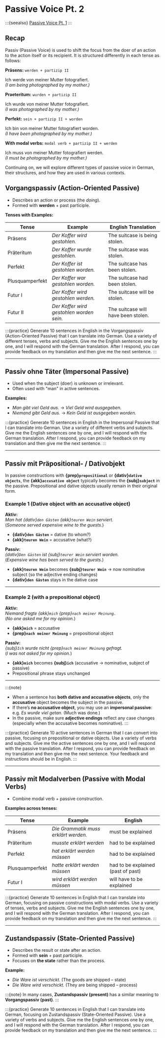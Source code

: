 # Passive Voice Pt. 2

:::{seealso}
[Passive Voice Pt. 1](../b1/grammar/passiv.md)
:::

## Recap

Passiv (Passive Voice) is used to shift the focus from the doer of an action to the action itself or its recipient. It is structured differently in each tense as follows:

**Präsens:** `werden + partizip II`

Ich werde von meiner Mutter fotografiert.  
*(I am being photographed by my mother.)*

**Praeteritum:** `wurden + partizip II`

Ich wurde von meiner Mutter fotografiert.  
*(I was photographed by my mother.)*

**Perfekt:** `sein + partizip II + worden`

Ich bin von meiner Mutter fotografiert worden.  
*(I have been photographed by my mother.)*

**With modal verbs:** `modal verb + partizip II + werden`

Ich muss von meiner Mutter fotografiert werden.  
*(I must be photographed by my mother.)*

Continuing on, we will explore different types of passive voice in German, their structures, and how they are used in various contexts.

## Vorgangspassiv (Action-Oriented Passive)

- Describes an action or process (the *doing*).
- Formed with **werden** + past participle.

**Tenses with Examples:**

| Tense | Example | English Translation |
| --- | --- | --- |
| Präsens | *Der Koffer wird gestohlen.* | The suitcase is being stolen. |
| Präteritum | *Der Koffer wurde gestohlen.* | The suitcase was stolen. |
| Perfekt | *Der Koffer ist gestohlen worden.* | The suitcase has been stolen. |
| Plusquamperfekt | *Der Koffer war gestohlen worden.* | The suitcase had been stolen. |
| Futur I | *Der Koffer wird gestohlen werden.* | The suitcase will be stolen. |
| Futur II | *Der Koffer wird gestohlen worden sein.* | The suitcase will have been stolen. |


:::{practice}
Generate 10 sentences in English in the Vorgangspassiv (Action-Oriented Passive) that I can translate into German. Use a variety of different tenses, verbs and subjects. Give me the English sentences one by one, and I will respond with the German translation. After I respond, you can provide feedback on my translation and then give me the next sentence. 
:::

* * *

## Passiv ohne Täter (Impersonal Passive)

- Used when the subject (doer) is unknown or irrelevant.
- Often used with "man" in active sentences.

**Examples:**

- *Man gibt viel Geld aus.* → *Viel Geld wird ausgegeben.*
- *Niemand gibt Geld aus.* → *Kein Geld ist ausgegeben worden.*

:::{practice}
Generate 10 sentences in English in the Impersonal Passive that I can translate into German. Use a variety of different verbs and subjects. Give me the English sentences one by one, and I will respond with the German translation. After I respond, you can provide feedback on my translation and then give me the next sentence.
:::

* * *

## Passiv mit Präpositional- / Dativobjekt

In passive constructions with **{prep}`prepositional`** or **{dativ}`dative objects`**, the **{akk}`accusative object`** typically becomes the **{subj}`subject`** in the passive. Prepositional and dative objects usually remain in their original form.

### Example 1 (Dative object with an accusative object)

**Aktiv:**  
*Man hat {dativ}`den Gästen` {akk}`teuren Wein` serviert.*  
(*Someone served expensive wine to the guests.*)

- **{dativ}`den Gästen`** = dative (to whom?)
- **{akk}`teuren Wein`** = accusative (what?)

**Passiv:**  
*{dativ}`Den Gästen` ist {subj}`teurer Wein` serviert worden.*  
(*Expensive wine has been served to the guests.*)

- **{akk}`teuren Wein`** becomes **{subj}`teurer Wein`** → now nominative subject (so the adjective ending changes)
- **{dativ}`den Gästen`** stays in the dative case

* * *

### Example 2 (with a prepositional object)

**Aktiv:**  
*Niemand fragte {akk}`mich` {prep}`nach meiner Meinung.`*  
(*No one asked me for my opinion.*)

- **{akk}`mich`** = accusative
- **{prep}`nach meiner Meinung`** = prepositional object

**Passiv:**  
*{subj}`Ich` wurde nicht {prep}`nach meiner Meinung` gefragt.*  
(*I was not asked for my opinion.*)

- **{akk}`mich`** becomes **{subj}`ich`** (accusative → nominative, subject of passive)
- Prepositional phrase stays unchanged

* * *

:::{note}
- When a sentence has **both dative and accusative objects**, only the **accusative** object becomes the subject in the passive.
- If there’s **no accusative object**, you may use an **impersonal passive**:  
e.g. *Es wurde viel getan.* (Much was done.)
- In the passive, make sure **adjective endings** reflect any case changes (especially when the accusative becomes nominative).
:::

:::{practice}
Generate 10 active sentences in German that I can convert into passive, focusing on prepositional or dative objects. Use a variety of verbs and subjects. Give me the active sentences one by one, and I will respond with the passive translation. After I respond, you can provide feedback on my translation and then give me the next sentence. Your feedback and instructions should be in English.
:::

* * *

## Passiv mit Modalverben (Passive with Modal Verbs)

- Combine modal verb + passive construction.

**Examples across tenses:**

| Tense | Example | English |
| --- | --- | --- |
| Präsens | *Die Grammatik muss erklärt werden.* | must be explained |
| Präteritum | *musste erklärt werden* | had to be explained |
| Perfekt | *hat erklärt werden müssen* | had to be explained |
| Plusquamperfekt | *hatte erklärt werden müssen* | had to be explained (past of past) |
| Futur I | *wird erklärt werden müssen* | will have to be explained |

:::{practice}
Generate 10 sentences in English that I can translate into German, focusing on passive constructions with modal verbs. Use a variety of tenses, verbs and subjects. Give me the English sentences one by one, and I will respond with the German translation. After I respond, you can provide feedback on my translation and then give me the next sentence.
:::


* * *

## Zustandspassiv (State-Oriented Passive)

- Describes the result or state after an action.
- Formed with **sein** + past participle.
- Focuses on **the state** rather than the process.

**Example:**

- *Die Ware ist verschickt.* (The goods are shipped – state)
- *Die Ware wird verschickt.* (They are being shipped – process)

:::{note}
In many cases, **Zustandspassiv (present)** has a similar meaning to **Vorgangspassiv (past)**.
:::

:::{practice}
Generate 10 sentences in English that I can translate into German, focusing on Zustandspassiv (State-Oriented Passive). Use a variety of verbs and subjects. Give me the English sentences one by one, and I will respond with the German translation. After I respond, you can provide feedback on my translation and then give me the next sentence.
:::